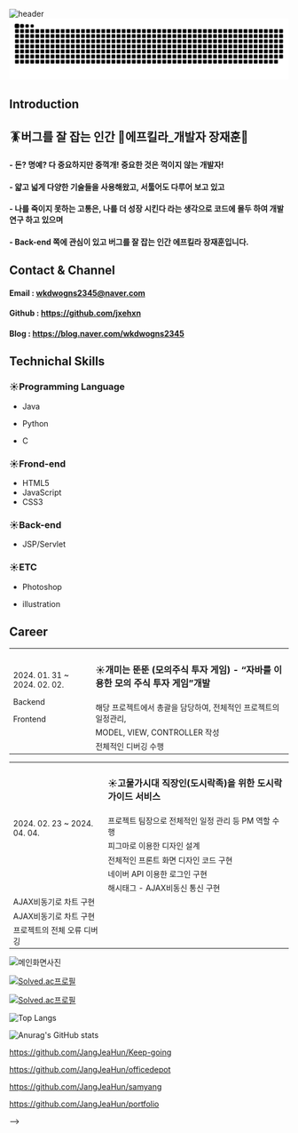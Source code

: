  ![header](https://capsule-render.vercel.app/api?type=waving&color=gradient&height=300&section=header&text=JaeHunJang%20&fontSize=90&animation=blinking)
![snake gif](https://github.com/jxehxn/jxehxn/blob/output/github-contribution-grid-snake.svg)

<div align=left>
  
<h2>Introduction</h2>

  ## 🪳버그를 잘 잡는 인간 🔫에프킬라_개발자 장재훈👋 
  
  
  #### - 돈? 명예? 다 중요하지만 중꺽개! 중요한 것은 꺽이지 않는 개발자!
  
  #### - 얇고 넓게 다양한 기술들을 사용해왔고, 서툴어도 다루어 보고 있고

  #### - 나를 죽이지 못하는 고통은, 나를 더 성장 시킨다 라는 생각으로 코드에 몰두 하여 개발 연구 하고 있으며
  
  #### - Back-end 쪽에 관심이 있고 버그를 잘 잡는 인간 에프킬라 장재훈입니다.


<h2>Contact & Channel</h2>

#### Email : wkdwogns2345@naver.com
#### Github : https://github.com/jxehxn
#### Blog :  https://blog.naver.com/wkdwogns2345 

<h2>Technichal Skills</h2>

### ☀️Programming Language
  - Java

  - Python

  - C


### ☀️Frond-end
  - HTML5
  - JavaScript
  - CSS3

### ☀️Back-end
  - JSP/Servlet

### ☀️ETC
  - Photoshop

  - illustration

<h2>Career</h2>

<table>
<tr>
 <td rowspan=4>
  2024. 01. 31 ~ 2024. 02. 02.
  <p>Backend</p> 
  <p>Frontend</p>
 </td>
 <td >
  <h3>
   
  ☀️개미는 뚠뚠 (모의주식 투자 게임) - “자바를 이용한 모의 주식 투자 게임”개발
  </h3>
 </td>
</tr>

<tr>
 <td>
      해당 프로젝트에서 총괄을 담당하여, 전체적인 프로젝트의 일정관리, 
 </td>    
</tr>

<tr>
 <td>
      MODEL, VIEW, CONTROLLER 작성
 </td>    
</tr>

<tr>
 <td>
      전체적인 디버깅 수행
 </td>    
</tr>

</table>


<table>
 
<tr>
 <td rowspan=6>
  2024. 02. 23 ~ 2024. 04. 04.      
 </td>
 <td >
  <h3>
   
  ☀️고물가시대 직장인(도시락족)을 위한 도시락 가이드 서비스
  </h3>
 </td>
</tr>

<tr>
 <td>
      프로젝트 팀장으로 전체적인 일정 관리 등 PM 역할 수행 
 </td>    
</tr>



<tr>
 <td>
      피그마로 이용한 디자인 설계
 </td>    
</tr>



<tr>
 <td>
      전체적인 프론트 화면 디자인 코드 구현
 </td>    
</tr>

<tr>
 <td>
      네이버 API 이용한 로그인 구현
 </td>    
</tr>

<tr>
 <td>
      해시태그 - AJAX비동신 통신 구현
 </td>    
</tr>

<tr>
 <td>
      AJAX비동기로 차트 구현
 </td>    
</tr>

<tr>
 <td>
      AJAX비동기로 차트 구현
 </td>    
</tr>

<tr>
 <td>
      프로젝트의 전체 오류 디버깅
 </td>    
</tr>
</table>
      
![메인화면사진](https://github.com/jxehxn/jxehxn/assets/26495915/cf5ed74d-5d2a-496c-895e-3c33dd7cde4d)





</div>



<div>



[![Solved.ac프로필](http://mazassumnida.wtf/api/mini/generate_badge?boj=luvsoul)](https://solved.ac/luvsoul)

[![Solved.ac프로필](http://mazassumnida.wtf/api/v2/generate_badge?boj=luvsoul)](https://solved.ac/luvsoul)

![Top Langs](https://github-readme-stats.vercel.app/api/top-langs/?username=jxehxn&layout=compact)

![Anurag's GitHub stats](https://github-readme-stats.vercel.app/api?username=jxehxn&show_icons=true&theme=dark)



https://github.com/JangJeaHun/Keep-going

https://github.com/JangJeaHun/officedepot

https://github.com/JangJeaHun/samyang

https://github.com/JangJeaHun/portfolio

-->
</div>
